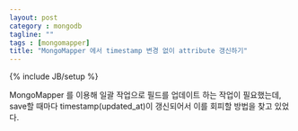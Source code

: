 ```yaml
---
layout: post
category : mongodb 
tagline: ""
tags : [mongomapper]
title: "MongoMapper 에서 timestamp 변경 없이 attribute 갱신하기"
---
```

{% include JB/setup %}

MongoMapper 를 이용해 일괄 작업으로 필드를 업데이트 하는 작업이 필요했는데,
save할 때마다 timestamp(updated_at)이 갱신되어서 이를 회피할 방법을 찾고 있었다.




